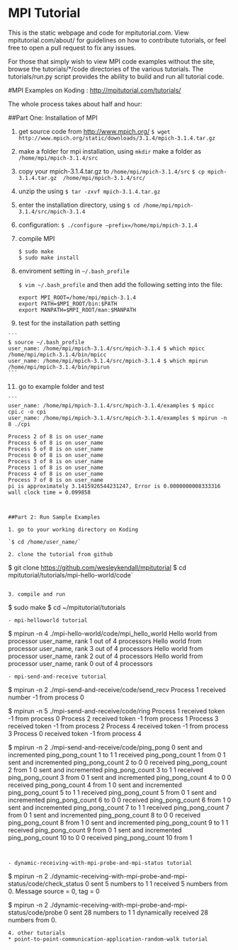 MPI Tutorial
============

This is the static webpage and code for mpitutorial.com. View mpitutorial.com/about/ for guidelines on how to contribute tutorials, or feel free to open a pull request to fix any issues.

For those that simply wish to view MPI code examples without the site, browse the tutorials/*/code directories of the various tutorials. The tutorials/run.py script provides the ability to build and run all tutorial code.


#MPI Examples on Koding : http://mpitutorial.com/tutorials/

The whole process takes about half and hour:

##Part One: Installation of MPI

1. get source code from http://www.mpich.org/
    `$ wget http://www.mpich.org/static/downloads/3.1.4/mpich-3.1.4.tar.gz`

2. make a folder for mpi installation, using `mkdir` make a folder as `/home/mpi/mpich-3.1.4/src`

3. copy your mpich-3.1.4.tar.gz to `/home/mpi/mpich-3.1.4/src`
   `$ cp mpich-3.1.4.tar.gz  /home/mpi/mpich-3.1.4/src/`

4. unzip the using `$ tar -zxvf mpich-3.1.4.tar.gz`

5. enter the installation directory, using `$ cd /home/mpi/mpich-3.1.4/src/mpich-3.1.4`

6. configuration: `$ ./configure –prefix=/home/mpi/mpich-3.1.4`

7. compile MPI
   ```
   $ sudo make
   $ sudo make install
   ```
   
9. enviroment setting in `~/.bash_profile`

    `$ vim ~/.bash_profile` and then add the following setting into the file:

    ```
    export MPI_ROOT=/home/mpi/mpich-3.1.4
    export PATH=$MPI_ROOT/bin:$PATH
    export MANPATH=$MPI_ROOT/man:$MANPATH
    ```

 10. test for the installation path setting

    ```
    $ source ~/.bash_profile
    user_name: /home/mpi/mpich-3.1.4/src/mpich-3.1.4 $ which mpicc
    /home/mpi/mpich-3.1.4/bin/mpicc
    user_name: /home/mpi/mpich-3.1.4/src/mpich-3.1.4 $ which mpirun
    /home/mpi/mpich-3.1.4/bin/mpirun
    ```

 11. go to example folder and test

    ```
    user_name: /home/mpi/mpich-3.1.4/src/mpich-3.1.4/examples $ mpicc cpi.c -o cpi
    user_name: /home/mpi/mpich-3.1.4/src/mpich-3.1.4/examples $ mpirun -n 8 ./cpi

    Process 2 of 8 is on user_name
    Process 6 of 8 is on user_name
    Process 5 of 8 is on user_name
    Process 0 of 8 is on user_name
    Process 3 of 8 is on user_name
    Process 1 of 8 is on user_name
    Process 4 of 8 is on user_name
    Process 7 of 8 is on user_name
    pi is approximately 3.1415926544231247, Error is 0.0000000008333316
    wall clock time = 0.099858
   ```
   
   
##Part 2: Run Sample Examples

1. go to your working directory on Koding

   `$ cd /home/user_name/`

2. clone the tutorial from github

   ```
   $ git clone https://github.com/wesleykendall/mpitutorial
   $ cd mpitutorial/tutorials/mpi-hello-world/code`
   ```
   
3. compile and run

   ```
   $ sudo make
   $ cd  ~/mpitutorial/tutorials 
   ```
   - mpi-helloworld tutorial
   ```
   $ mpirun -n 4  ./mpi-hello-world/code/mpi_hello_world
   Hello world from processor user_name, rank 1 out of 4 processors
   Hello world from processor user_name, rank 3 out of 4 processors
   Hello world from processor user_name, rank 2 out of 4 processors
   Hello world from processor user_name, rank 0 out of 4 processors
   ```
   - mpi-send-and-receive tutorial
   ```
   $ mpirun -n 2  ./mpi-send-and-receive/code/send_recv
   Process 1 received number -1 from process 0
   
   $ mpirun -n 5  ./mpi-send-and-receive/code/ring
   Process 1 received token -1 from process 0
   Process 2 received token -1 from process 1
   Process 3 received token -1 from process 2
   Process 4 received token -1 from process 3
   Process 0 received token -1 from process 4
   
   $ mpirun -n 2  ./mpi-send-and-receive/code/ping_pong
   0 sent and incremented ping_pong_count 1 to 1
   1 received ping_pong_count 1 from 0
   1 sent and incremented ping_pong_count 2 to 0
   0 received ping_pong_count 2 from 1
   0 sent and incremented ping_pong_count 3 to 1
   1 received ping_pong_count 3 from 0
   1 sent and incremented ping_pong_count 4 to 0
   0 received ping_pong_count 4 from 1
   0 sent and incremented ping_pong_count 5 to 1
   1 received ping_pong_count 5 from 0
   1 sent and incremented ping_pong_count 6 to 0
   0 received ping_pong_count 6 from 1
   0 sent and incremented ping_pong_count 7 to 1
   1 received ping_pong_count 7 from 0
   1 sent and incremented ping_pong_count 8 to 0
   0 received ping_pong_count 8 from 1
   0 sent and incremented ping_pong_count 9 to 1
   1 received ping_pong_count 9 from 0
   1 sent and incremented ping_pong_count 10 to 0
   0 received ping_pong_count 10 from 1
   ```
   
   
   - dynamic-receiving-with-mpi-probe-and-mpi-status tutorial
   ```
   $ mpirun -n 2 ./dynamic-receiving-with-mpi-probe-and-mpi-status/code/check_status
   0 sent 5 numbers to 1
   1 received 5 numbers from 0. Message source = 0, tag = 0
   
   $ mpirun -n 2  ./dynamic-receiving-with-mpi-probe-and-mpi-status/code/probe
   0 sent 28 numbers to 1
   1 dynamically received 28 numbers from 0.
   ```
 4. other tutorials
   * point-to-point-communication-application-random-walk tutorial
   ```
   ```
